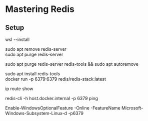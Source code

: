 # Mastering Redis 


## Setup
wsl --install  

sudo apt remove redis-server  
sudo apt purge redis-server  

sudo apt purge redis-server redis-tools && sudo apt autoremove  

sudo apt install redis-tools  
docker run -p 6379:6379 redis/redis-stack:latest  

ip route show 

redis-cli -h host.docker.internal -p 6379 ping  

Enable-WindowsOptionalFeature -Online -FeatureName Microsoft-Windows-Subsystem-Linux-d -p6379 
